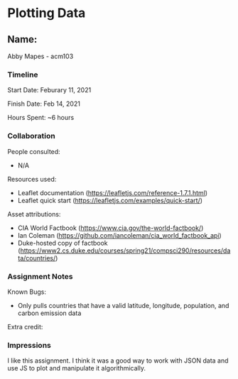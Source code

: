 # Plotting Data

## Name: 
Abby Mapes - acm103

### Timeline

Start Date: Feburary 11, 2021

Finish Date: Feb 14, 2021

Hours Spent: ~6 hours


### Collaboration

People consulted:
- N/A

Resources used:
- Leaflet documentation (https://leafletjs.com/reference-1.7.1.html)
- Leaflet quick start (https://leafletjs.com/examples/quick-start/)

Asset attributions:
- CIA World Factbook (https://www.cia.gov/the-world-factbook/)
- Ian Coleman (https://github.com/iancoleman/cia_world_factbook_api)
- Duke-hosted copy of factbook (https://www2.cs.duke.edu/courses/spring21/compsci290/resources/data/countries/)

### Assignment Notes

Known Bugs:
- Only pulls countries that have a valid latitude, longitude, population, and carbon emission data

Extra credit:


### Impressions
I like this assignment. I think it was a good way to work with JSON data and use JS to plot and manipulate it algorithmically. 